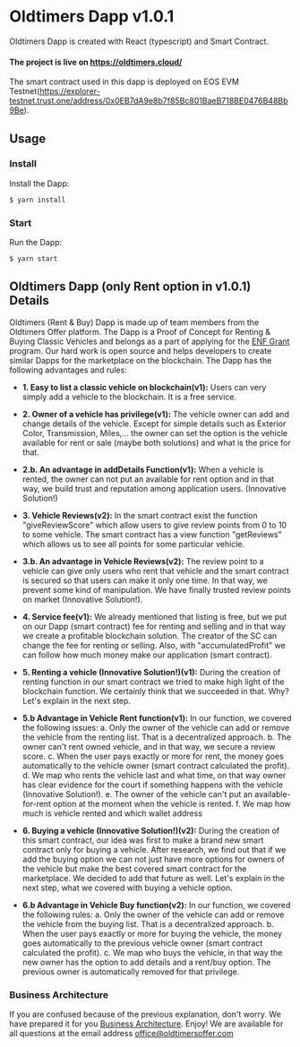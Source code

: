 # Oldtimers Dapp v1.0.1

Oldtimers Dapp is created with React (typescript) and Smart Contract. 
#### The project is live on https://oldtimers.cloud/
The smart contract used in this dapp is deployed on EOS EVM Testnet(https://explorer-testnet.trust.one/address/0x0EB7dA9e8b7f85Bc801BaeB718BE0476B48Bb9Be). 

## Usage

### Install

Install the Dapp:

```sh
$ yarn install
```


### Start

Run the Dapp:

```sh
$ yarn start
```

## Oldtimers Dapp (only Rent option in v1.0.1) Details

Oldtimers (Rent & Buy) Dapp is made up of team members from the Oldtimers Offer platform. The Dapp is a Proof of Concept for Renting & Buying Classic Vehicles and belongs as a part of applying for the [ENF Grant](https://eosnetwork.com/blog/eos-network-foundation-grant-framework-guidelines/) program. Our hard work is open source and helps developers to create similar Dapps for the marketplace on the blockchain. 
The Dapp has the following advantages and rules:

-   **1. Easy to list a classic vehicle on blockchain(v1):** Users can very simply add a vehicle to the blockchain. It is a free service.

-   **2. Owner of a vehicle has privilege(v1):** The vehicle owner can add and change details of the vehicle. Except for simple details such as Exterior Color, Transmission, Miles,... the owner can set the option is the vehicle available for rent or sale (maybe both solutions) and what is the price for that. 

-   **2.b. An advantage in addDetails Function(v1):** When a vehicle is rented, the owner can not put an available for rent option and in that way, we build trust and reputation among application users. (Innovative Solution!)

-   **3. Vehicle Reviews(v2):** In the smart contract exist the function "giveReviewScore" which allow users to give review points from 0 to 10 to some vehicle. The smart contract has a view function "getReviews" which allows us to see all points for some particular vehicle.

-   **3.b. An advantage in Vehicle Reviews(v2):** The review point to a vehicle can give only users who rent that vehicle and the smart contract is secured so that users can make it only one time. In that way, we prevent some kind of manipulation. We have finally trusted review points on market (Innovative Solution!). 

-   **4. Service fee(v1):** We already mentioned that listing is free, but we put on our Dapp (smart contract) fee for renting and selling and in that way we create a profitable blockchain solution. The creator of the SC can change the fee for renting or selling. Also, with "accumulatedProfit" we can follow how much money make our application (smart contract).

-   **5. Renting a vehicle (Innovative Solution!)(v1):** During the creation of renting function in our smart contract we tried to make high light of the blockchain function. We certainly think that we succeeded in that. Why? Let's explain in the next step.

-   **5.b Advantage in Vehicle Rent function(v1):** In our function, we covered the following issues: a. Only the owner of the vehicle can add or remove the vehicle from the renting list. That is a decentralized approach. b. The owner can't rent owned vehicle, and in that way, we secure a review score. c. When the user pays exactly or more for rent, the money goes automatically to the vehicle owner (smart contract calculated the profit). d. We map who rents the vehicle last and what time, on that way owner has clear evidence for the court if something happens with the vehicle (Innovative Solution!). e. The owner of the vehicle can't put an available-for-rent option at the moment when the vehicle is rented. f. We map how much is vehicle rented and which wallet address

-   **6. Buying a vehicle (Innovative Solution!)(v2):** During the creation of this smart contract, our idea was first to make a brand new smart contract only for buying a vehicle. After research, we find out that if we add the buying option we can not just have more options for owners of the vehicle but make the best covered smart contract for the marketplace. We decided to add that future as well. Let's explain in the next step, what we covered with buying a vehicle option.

-   **6.b Advantage in Vehicle Buy function(v2):** In our function, we covered the following rules: a. Only the owner of the vehicle can add or remove the vehicle from the buying list. That is a decentralized approach. b. When the user pays exactly or more for buying the vehicle, the money goes automatically to the previous vehicle owner (smart contract calculated the profit). c. We map who buys the vehicle, in that way the new owner has the option to add details and a rent/buy option. The previous owner is automatically removed for that privilege.

### Business Architecture

If you are confused because of the previous explanation, don't worry. We have prepared it for you [Business Architecture](https://miro.com/app/board/uXjVPq5__rU=/?share_link_id=994333599006). Enjoy! We are available for all questions at the email address office@oldtimersoffer.com

